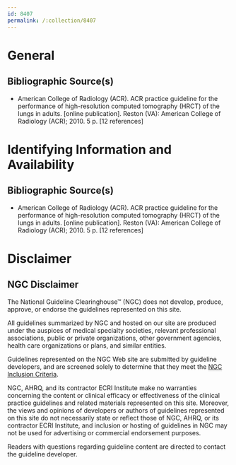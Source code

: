 ```yaml
---
id: 8407
permalink: /:collection/8407
---
```


# General

## Bibliographic Source(s)

- American College of Radiology (ACR). ACR practice guideline for the performance of high-resolution computed tomography (HRCT) of the lungs in adults. [online publication]. Reston (VA): American College of Radiology (ACR); 2010. 5 p. [12 references]

# Identifying Information and Availability

## Bibliographic Source(s)

- American College of Radiology (ACR). ACR practice guideline for the performance of high-resolution computed tomography (HRCT) of the lungs in adults. [online publication]. Reston (VA): American College of Radiology (ACR); 2010. 5 p. [12 references]

# Disclaimer

## NGC Disclaimer

The National Guideline Clearinghouse™ (NGC) does not develop, produce, approve, or endorse the guidelines represented on this site.

All guidelines summarized by NGC and hosted on our site are produced under the auspices of medical specialty societies, relevant professional associations, public or private organizations, other government agencies, health care organizations or plans, and similar entities.

Guidelines represented on the NGC Web site are submitted by guideline developers, and are screened solely to determine that they meet the [NGC Inclusion Criteria](/help-and-about/summaries/inclusion-criteria).

NGC, AHRQ, and its contractor ECRI Institute make no warranties concerning the content or clinical efficacy or effectiveness of the clinical practice guidelines and related materials represented on this site. Moreover, the views and opinions of developers or authors of guidelines represented on this site do not necessarily state or reflect those of NGC, AHRQ, or its contractor ECRI Institute, and inclusion or hosting of guidelines in NGC may not be used for advertising or commercial endorsement purposes.

Readers with questions regarding guideline content are directed to contact the guideline developer.

